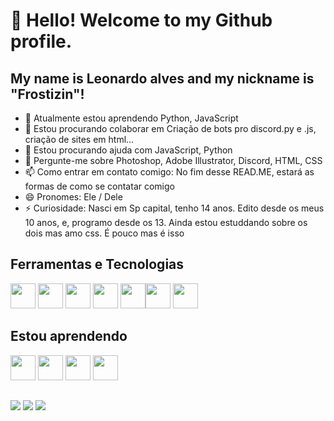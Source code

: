 # 👋 Hello! Welcome to my Github profile.
## My name is Leonardo alves and my nickname is "Frostizin"!



- 🌱 Atualmente estou aprendendo Python, JavaScript
- 👯 Estou procurando colaborar em Criação de bots pro discord.py e .js, criação de sites em html...
- 🤔 Estou procurando ajuda com JavaScript, Python
- 💬 Pergunte-me sobre Photoshop, Adobe Illustrator, Discord, HTML, CSS
- 📫 Como entrar em contato comigo: No fim desse READ.ME, estará as formas de como se contatar comigo 
- 😄 Pronomes: Ele / Dele
- ⚡ Curiosidade: Nasci em Sp capital, tenho 14 anos. Edito desde os meus 10 anos, e, programo desde os 13. Ainda estou estuddando sobre os dois mas amo css. É pouco mas é isso


## Ferramentas e Tecnologias
<img src="https://cdn.jsdelivr.net/gh/devicons/devicon/icons/javascript/javascript-original.svg" width="40" height="40"/> <img src="https://cdn.jsdelivr.net/gh/devicons/devicon/icons/html5/html5-original.svg" width="40" height="40"/> <img src="https://cdn.jsdelivr.net/gh/devicons/devicon/icons/css3/css3-original.svg" width="40" height="40"/> <img src="https://cdn.jsdelivr.net/gh/devicons/devicon/icons/python/python-original.svg" width="40" height="40"/> <img src="https://cdn.jsdelivr.net/gh/devicons/devicon/icons/github/github-original.svg" width="40" height="40"/><img src="https://cdn.jsdelivr.net/gh/devicons/devicon/icons/git/git-original.svg" width="40" height="40"/> <img src="https://cdn.jsdelivr.net/gh/devicons/devicon/icons/vscode/vscode-original.svg" width="40" height="40"/>
            
          
          
    

## Estou aprendendo
<img src="https://cdn.jsdelivr.net/gh/devicons/devicon/icons/discordjs/discordjs-original.svg" width="40" height="40"/> <img src="https://cdn.jsdelivr.net/gh/devicons/devicon/icons/premierepro/premierepro-plain.svg" width="40" height="40"/> <img src="https://cdn.jsdelivr.net/gh/devicons/devicon/icons/illustrator/illustrator-plain.svg" width="40" height="40"/> <img src="https://cdn.jsdelivr.net/gh/devicons/devicon/icons/photoshop/photoshop-plain.svg" width="40" height="40"/>
          
##          
       
 
   <p align="justify">  <div>
<a href="https://www.youtube.com/@Frostzink" target="_blank"><img src="https://img.shields.io/badge/YouTube-FF0000?style=for-the-badge&logo=youtube&logoColor=white" target="_blank"></a>
<a href="https://instagram.com/el.leooo._" target="_blank"><img src="https://img.shields.io/badge/-Instagram-%23E4405F?style=for-the-badge&logo=instagram&logoColor=white" target="_blank"></a>
<a href="https://www.twitch.tv/frostk0101" target="_blank"><img src="https://img.shields.io/badge/Twitch-9146FF?style=for-the-badge&logo=twitch&logoColor=white" target="_blank"></a>  
</div>  </p>
          
           
